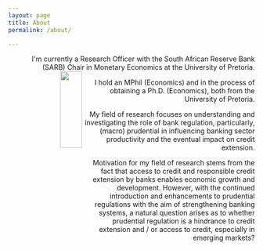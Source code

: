 ```yaml
---
layout: page
title: About
permalink: /about/

---
```


<p align="right"> I'm currently a Research Officer with the South African Reserve Bank (SARB) Chair in Monetary Economics at the University of Pretoria.

  <img align="left" width="30%" height="20%" src="{{ site.url }}{{ site.baseurl }}/docs/assets/kea.jpg" class="img-responsive" />

<p align="right"> I hold an MPhil (Economics) and in the process of obtaining a Ph.D. (Economics), both from the University of Pretoria.

<p align="right"> My field of research focuses on understanding and investigating the role of bank regulation, particularly, (macro) prudential in influencing banking sector productivity and the eventual impact on credit extension. 
  
 <p align="right">  Motivation for my field of research stems from the fact that access to credit and responsible credit extension by banks enables economic growth and development. However, with the continued introduction and enhancements to prudential regulations with the aim of strengthening banking systems, a natural question arises as to whether prudential regulation is a hindrance to credit extension and / or access to credit, especially in emerging markets? 
